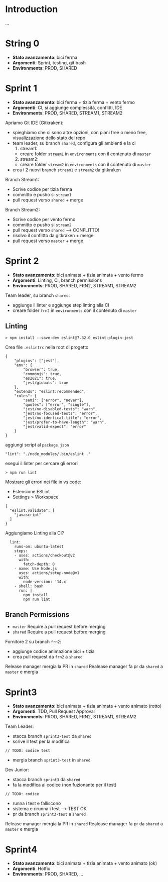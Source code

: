 # Introduction 
...

# String 0
- **Stato avanzamento**: bici ferma
- **Argomenti**: Sprint, testing, git bash
- **Environments**: PROD, SHARED

# Sprint 1
- **Stato avanzamento**: bici ferma + tizia ferma + vento fermo
- **Argomenti**: CI, si aggiunge complessità, conflitti, IDE
- **Environments**: PROD, SHARED, STREAM1, STREAM2

Apriamo Git IDE (Gitkraken):
- spieghiamo che ci sono altre opzioni, con piani free o meno free, visualizzazione dello stato del repo
- team leader, su branch `shared`, configura gli ambienti e la ci
  1. stream1:
    - creare folder `stream1` in `environments` con il contenuto di `master`
  2. stream2:
    - creare folder `stream2` in `environments` con il contenuto di `master`
- crea i 2 nuovi branch `stream1` e `stream2` da gitkraken

Branch Stream1:
- Scrive codice per tizia ferma
- committo e pusho si `stream1`
- pull request verso `shared` + merge

Branch Stream2:
- Scrive codice per vento fermo
- committo e pusho si `stream2`
- pull request verso `shared` --> CONFLITTO!
- risolvo il conflitto da gitkraken + merge
- pull request verso `master` + merge


# Sprint 2
- **Stato avanzamento**: bici animata + tizia animata + vento fermo
- **Argomenti**: Linting, CI, branch permissions
- **Environments**: PROD, SHARED, FRN2, STREAM1, STREAM2

Team leader, su branch `shared`:
  - aggiunge il linter e aggiunge step linting alla CI
  - creare folder `frn2` in `environments` con il contenuto di `master`

## Linting
```
> npm install --save-dev eslint@7.32.0 eslint-plugin-jest
```

Crea file `.eslintrc` nella root di progetto
```
{
    "plugins": ["jest"],
    "env": {
        "browser": true,
        "commonjs": true,
        "es2021": true,
        "jest/globals": true
    },
    "extends": "eslint:recommended",
    "rules": {
        "semi": ["error", "never"],
        "quotes": ["error", "single"],
        "jest/no-disabled-tests": "warn",
        "jest/no-focused-tests": "error",
        "jest/no-identical-title": "error",
        "jest/prefer-to-have-length": "warn",
        "jest/valid-expect": "error"
    }
}
```

aggiungi script al `package.json`
```
"lint": "./node_modules/.bin/eslint ."
```

esegui il linter per cercare gli errori
```
> npm run lint
```

Mostrare gli errori nei file in vs code:
- Estensione ESLint
- Settings > Workspace
```
{
  "eslint.validate": [
    "javascript"
  ]
}
```

Aggiungiamo Linting alla CI?
```
  lint:
    runs-on: ubuntu-latest
    steps:
    - uses: actions/checkout@v2
      with:
        fetch-depth: 0
    - name: Use Node.js
      uses: actions/setup-node@v1
      with:
        node-version: '14.x'
    - shell: bash
      run: |
        npm install
        npm run lint
```

## Branch Permissions
- `master` Require a pull request before merging
- `shared` Require a pull request before merging

Fornitore 2 su branch `frn2`:
- aggiunge codice animazione bici + tizia
- crea pull request da `frn2` a `shared`

Release manager mergia la PR in `shared`
Realease manager fa pr da `shared` a `master` e mergia

# Sprint3
- **Stato avanzamento**: bici animata + tizia animata + vento animato (rotto)
- **Argomenti**: TDD, Pull Request Approval
- **Environments**: PROD, SHARED, FRN2, STREAM1, STREAM2

Team Leader:
- stacca branch `sprint3-test` da `shared`
- scrive il test per la modifica
```
// TODO: codice test
```
- mergia branch `sprint3-test` in `shared`

Dev Junior:
- stacca branch `sprint3` da `shared`
- fa la modifica al codice (non fuzionante per il test)
```
// TODO: codice
```
- runna i test e falliscono
- sistema e rirunna i test --> TEST OK
- pr da branch `sprint3-test` a `shared`

Release manager mergia la PR in `shared`
Realease manager fa pr da `shared` a `master` e mergia

# Sprint4
- **Stato avanzamento**: bici animata + tizia animata + vento animato (ok)
- **Argomenti**: Hotfix
- **Environments**: PROD, SHARED, ...